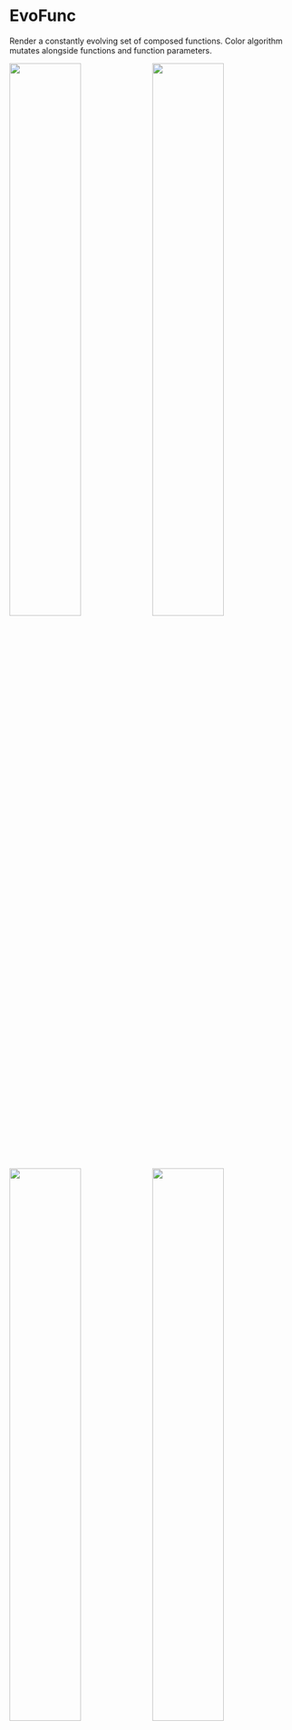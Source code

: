 # EvoFunc

Render a constantly evolving set of composed functions. Color algorithm mutates alongside functions and function parameters.

<img src="https://raw.githubusercontent.com/kennycason/evofunc/refs/heads/main/samples/iteration_1728715656_0.png" width="50%"/><img src="https://raw.githubusercontent.com/kennycason/evofunc/refs/heads/main/samples/iteration_1728722276_200.png" width="50%"/>
<img src="https://raw.githubusercontent.com/kennycason/evofunc/refs/heads/main/samples/iteration_1728722000_2200.png" width="50%"/><img src="https://raw.githubusercontent.com/kennycason/evofunc/refs/heads/main/samples/iteration_1728721472_0.png" width="50%"/>
<img src="https://raw.githubusercontent.com/kennycason/evofunc/refs/heads/main/samples/iteration_1728718403_100.png" width="50%"/><img src="https://raw.githubusercontent.com/kennycason/evofunc/refs/heads/main/samples/iteration_1728722420_100.png" width="50%"/>
<img src="https://raw.githubusercontent.com/kennycason/evofunc/refs/heads/main/samples/iteration_1729313889_89.png" width="50%"/><img src="https://raw.githubusercontent.com/kennycason/evofunc/refs/heads/main/samples/iteration_1729313922_307.png" width="50%"/>
<img src="https://raw.githubusercontent.com/kennycason/evofunc/refs/heads/main/samples/iteration_1729317878_860.png" width="50%"/><img src="https://raw.githubusercontent.com/kennycason/evofunc/refs/heads/main/samples/iteration_1729317832_592.png" width="50%"/>
<img src="https://raw.githubusercontent.com/kennycason/evofunc/refs/heads/main/samples/iteration_1728720385_700.png" width="50%"/><img src="https://raw.githubusercontent.com/kennycason/evofunc/refs/heads/main/samples/iteration_1728973553_4000.png" width="50%"/>
<img src="https://raw.githubusercontent.com/kennycason/evofunc/refs/heads/main/samples/iteration_1728973332_1900.png" width="50%"/><img src="https://raw.githubusercontent.com/kennycason/evofunc/refs/heads/main/samples/iteration_1728973458_3100.png" width="50%"/>
<img src="https://raw.githubusercontent.com/kennycason/evofunc/refs/heads/main/samples/iteration_1729109758_100.png" width="50%"/><img src="https://raw.githubusercontent.com/kennycason/evofunc/refs/heads/main/samples/iteration_1729109803_200.png" width="50%"/>
<img src="https://raw.githubusercontent.com/kennycason/evofunc/refs/heads/main/samples/iteration_1729226408_6939.png" width="50%"/><img src="https://raw.githubusercontent.com/kennycason/evofunc/refs/heads/main/samples/iteration_1729228963_190.png" width="50%"/>
<img src="https://raw.githubusercontent.com/kennycason/evofunc/refs/heads/main/samples/iteration_1729229357_1980.png" width="50%"/><img src="https://raw.githubusercontent.com/kennycason/evofunc/refs/heads/main/samples/iteration_1729229465_2430.png" width="50%"/>
<img src="https://raw.githubusercontent.com/kennycason/evofunc/refs/heads/main/samples/iteration_1729229879_4040.png" width="50%"/><img src="https://raw.githubusercontent.com/kennycason/evofunc/refs/heads/main/samples/iteration_1729232157_760.png" width="50%"/>


## Images to Video

`ffmpeg -framerate 8 -pattern_type glob -i "*.png" -vf "scale=1280:720,fps=8" -c:v libx264 -b:v 5000k -crf 16 -pix_fmt yuv420p functions.mp4`
